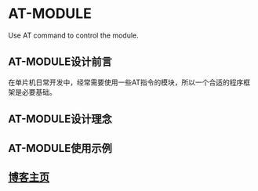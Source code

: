 # AT-MODULE

Use AT command to control the module.

## AT-MODULE设计前言

在单片机日常开发中，经常需要使用一些AT指令的模块，所以一个合适的程序框架是必要基础。  

## AT-MODULE设计理念

## AT-MODULE使用示例

## [博客主页](https://blog.maxiang.vip/)
